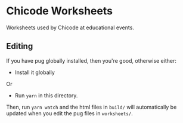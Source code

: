 # Chicode Worksheets

Worksheets used by Chicode at educational events.

## Editing

If you have pug globally installed, then you're good, otherwise either:

- Install it globally

Or

- Run `yarn` in this directory.

Then, run `yarn watch` and the html files in `build/` will automatically be
updated when you edit the pug files in `worksheets/`.
